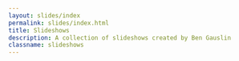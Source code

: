 ```yaml
---
layout: slides/index
permalink: slides/index.html
title: Slideshows
description: A collection of slideshows created by Ben Gauslin
classname: slideshows
---
```

